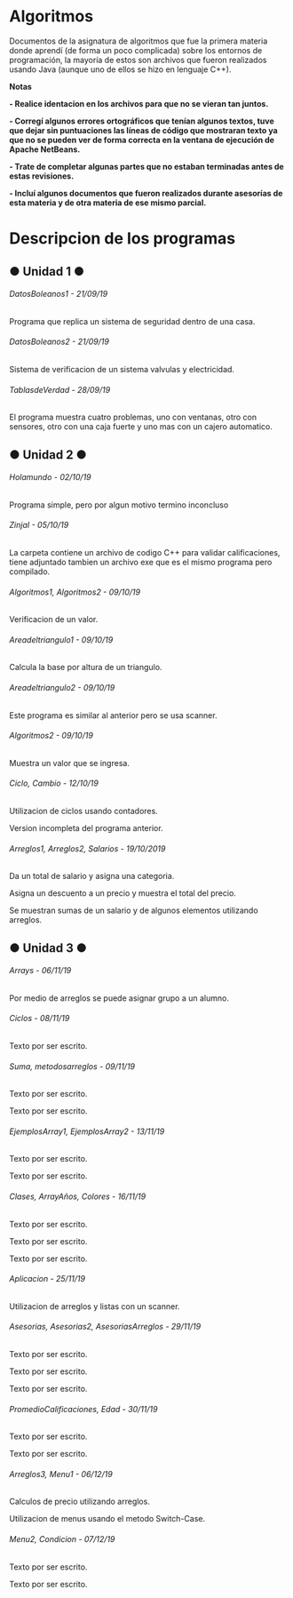 # Algoritmos

<!----Descripción---->
Documentos de la asignatura de algoritmos que fue la primera materia donde aprendí (de forma un poco complicada) sobre los entornos de programación, la mayoría de estos son archivos que fueron realizados usando Java (aunque uno de ellos se hizo en lenguaje C++).
<!----Separador de la descripción ---->

<!----Notas---->
**Notas**

**- Realice identacion en los archivos para que no se vieran tan juntos.**

**- Corregí algunos errores ortográficos que tenían algunos textos, tuve que dejar sin puntuaciones las líneas de código que mostraran texto ya que no se pueden ver de forma correcta en la ventana de ejecución de Apache NetBeans.**

**- Trate de completar algunas partes que no estaban terminadas antes de estas revisiones.**

**- Incluí algunos documentos que fueron realizados durante asesorías de esta materia y de otra materia de ese mismo parcial.**
<!----Separador de las notas---->

<!----Directorio con descripcion de los programas---->
# Descripcion de los programas
## ● Unidad 1 ●
###### DatosBoleanos1 - 21/09/19
Programa que replica un sistema de seguridad dentro de una casa.

<!----Separador---->

###### DatosBoleanos2 - 21/09/19
Sistema de verificacion de un sistema valvulas y electricidad.

<!----Separador---->

###### TablasdeVerdad - 28/09/19
El programa muestra cuatro problemas, uno con ventanas, otro con sensores, otro con una caja fuerte y uno mas con un cajero automatico.

<!----Separador---->

## ● Unidad 2 ●
###### Holamundo - 02/10/19
Programa simple, pero por algun motivo termino inconcluso

<!----Separador---->

###### ZinjaI - 05/10/19
La carpeta contiene un archivo de codigo C++ para validar calificaciones, tiene adjuntado tambien un archivo exe que es el mismo programa pero compilado.

<!----Separador---->

###### Algoritmos1, Algoritmos2 - 09/10/19
Verificacion de un valor.

<!----Separador---->

###### Areadeltriangulo1 - 09/10/19
Calcula la base por altura de un triangulo.

<!----Separador---->

###### Areadeltriangulo2 - 09/10/19
Este programa es similar al anterior pero se usa scanner.

<!----Separador---->

###### Algoritmos2 - 09/10/19
Muestra un valor que se ingresa.

<!----Separador---->

###### Ciclo, Cambio - 12/10/19
Utilizacion de ciclos usando contadores.

<!--Separador-->

Version incompleta del programa anterior.

<!----Separador---->

###### Arreglos1, Arreglos2, Salarios - 19/10/2019
Da un total de salario y asigna una categoria.

<!--Separador-->

Asigna un descuento a un precio y muestra el total del precio.

<!--Separador-->

Se muestran sumas de un salario y de algunos elementos utilizando arreglos.

<!----Separador---->

## ● Unidad 3 ●
###### Arrays - 06/11/19
Por medio de arreglos se puede asignar grupo a un alumno.

<!----Separador---->

###### Ciclos - 08/11/19
Texto por ser escrito.
<!----Separador---->

###### Suma, metodosarreglos - 09/11/19
Texto por ser escrito.

<!--Separador-->

Texto por ser escrito.

<!----Separador---->

###### EjemplosArray1, EjemplosArray2 - 13/11/19
Texto por ser escrito.

<!--Separador-->

Texto por ser escrito.

<!----Separador---->

###### Clases, ArrayAños, Colores - 16/11/19
Texto por ser escrito.

<!--Separador-->

Texto por ser escrito.

<!--Separador-->

Texto por ser escrito.

<!----Separador---->

###### Aplicacion - 25/11/19
Utilizacion de arreglos y listas con un scanner.

<!----Separador---->

###### Asesorias, Asesorias2, AsesoriasArreglos - 29/11/19
Texto por ser escrito.

<!--Separador-->

Texto por ser escrito.

<!--Separador-->

Texto por ser escrito.

<!----Separador---->

###### PromedioCalificaciones, Edad - 30/11/19
Texto por ser escrito.

<!--Separador-->

Texto por ser escrito.

<!----Separador---->

###### Arreglos3, Menu1 - 06/12/19
Calculos de precio utilizando arreglos.
<!--Separador-->

Utilizacion de menus usando el metodo Switch-Case.

<!----Separador---->

###### Menu2, Condicion - 07/12/19
Texto por ser escrito.

<!--Separador-->

Texto por ser escrito.
<!----Separador del directorio con descripcion de los programas---->
